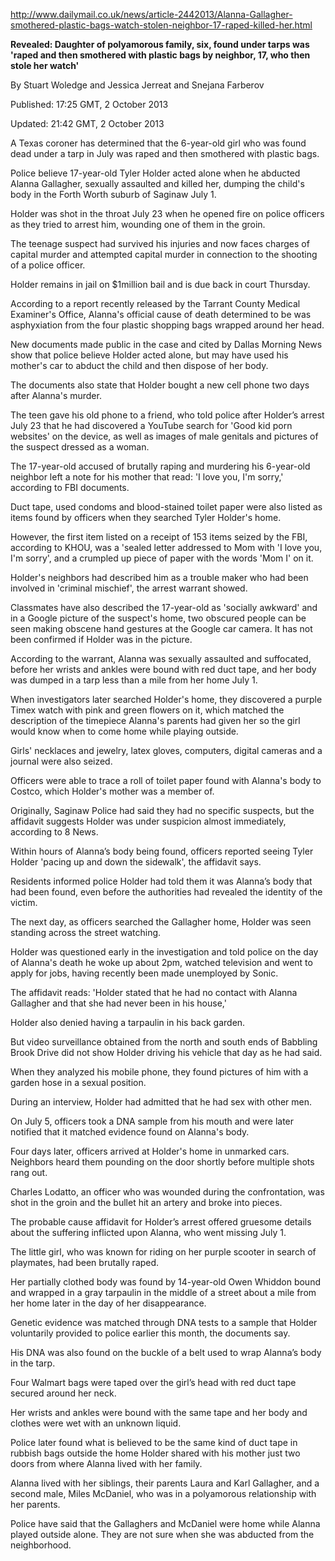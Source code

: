 http://www.dailymail.co.uk/news/article-2442013/Alanna-Gallagher-smothered-plastic-bags-watch-stolen-neighbor-17-raped-killed-her.html

**Revealed: Daughter of polyamorous family, six, found under tarps was
'raped and then smothered with plastic bags by neighbor, 17, who
then stole her watch'**

By Stuart Woledge and Jessica Jerreat and Snejana Farberov

Published: 17:25 GMT, 2 October 2013

Updated: 21:42 GMT, 2 October 2013

A Texas coroner has determined that the 6-year-old girl who was found
dead under a tarp in July was raped and then smothered with plastic
bags.

Police believe 17-year-old Tyler Holder acted alone when he abducted
Alanna Gallagher, sexually assaulted and killed her, dumping the
child's body in the Forth Worth suburb of Saginaw July 1.

Holder was shot in the throat July 23 when he opened fire on police
officers as they tried to arrest him, wounding one of them in the
groin.

The teenage suspect had survived his injuries and now faces charges of
capital murder and attempted capital murder in connection to the
shooting of a police officer.

Holder remains in jail on $1million bail and is due back in court
Thursday.

According to a report recently released by the Tarrant County Medical
Examiner's Office, Alanna's official cause of death determined to be
was asphyxiation from the four plastic shopping bags wrapped around
her head.

New documents made public in the case and cited by Dallas Morning News
show that police believe Holder acted alone, but may have used his
mother's car to abduct the child and then dispose of her body.

The documents also state that Holder bought a new cell phone two days
after Alanna's murder.

The teen gave his old phone to a friend, who told police after
Holder’s arrest July 23 that he had discovered a YouTube search for
'Good kid porn websites' on the device, as well as images of male
genitals and pictures of the suspect dressed as a woman.

The 17-year-old accused of brutally raping and murdering his
6-year-old neighbor left a note for his mother that read: 'I love you,
I'm sorry,' according to FBI documents.

Duct tape, used condoms and blood-stained toilet paper were also
listed as items found by officers when they searched Tyler Holder's
home.

However, the first item listed on a receipt of 153 items seized by the
FBI, according to KHOU, was a 'sealed letter addressed to Mom with 'I
love you, I'm sorry', and a crumpled up piece of paper with the words
'Mom I' on it.

Holder's neighbors had described him as a trouble maker who had been
involved in 'criminal mischief', the arrest warrant showed.

Classmates have also described the 17-year-old as 'socially awkward'
and in a Google picture of the suspect's home, two obscured people can
be seen making obscene hand gestures at the Google car camera. It has
not been confirmed if Holder was in the picture.

According to the warrant, Alanna was sexually assaulted and
suffocated, before her wrists and ankles were bound with red duct
tape, and her body was dumped in a tarp less than a mile from her home
July 1.

When investigators later searched Holder's home, they discovered a
purple Timex watch with pink and green flowers on it, which matched
the description of the timepiece Alanna's parents had given her so the
girl would know when to come home while playing outside.

Girls' necklaces and jewelry, latex gloves, computers, digital cameras
and a journal were also seized.

Officers were able to trace a roll of toilet paper found with Alanna's
body to Costco, which Holder's mother was a member of.

Originally, Saginaw Police had said they had no specific suspects, but
the affidavit suggests Holder was under suspicion almost immediately,
according to 8 News.

Within hours of Alanna’s body being found, officers reported seeing
Tyler Holder 'pacing up and down the sidewalk', the affidavit says.

Residents informed police Holder had told them it was Alanna’s body
that had been found, even before the authorities had revealed the
identity of the victim.

The next day, as officers searched the Gallagher home, Holder was seen
standing across the street watching.

Holder was questioned early in the investigation and told police on
the day of Alanna's death he woke up about 2pm, watched television and
went to apply for jobs, having recently been made unemployed by Sonic.

The affidavit reads: 'Holder stated that he had no contact with Alanna
Gallagher and that she had never been in his house,'

Holder also denied having a tarpaulin in his back garden.

But video surveillance obtained from the north and south ends of
Babbling Brook Drive did not show Holder driving his vehicle that day
as he had said.

When they analyzed his mobile phone, they found pictures of him with a
garden hose in a sexual position.

During an interview, Holder had admitted that he had sex with other
men.

On July 5, officers took a DNA sample from his mouth and were later
notified that it matched evidence found on Alanna's body.

Four days later, officers arrived at Holder's home in unmarked
cars. Neighbors heard them pounding on the door shortly before
multiple shots rang out.

Charles Lodatto, an officer who was wounded during the confrontation,
was shot in the groin and the bullet hit an artery and broke into
pieces.

The probable cause affidavit for Holder’s arrest offered gruesome
details about the suffering inflicted upon Alanna, who went missing
July 1.

The little girl, who was known for riding on her purple scooter in
search of playmates, had been brutally raped.

Her partially clothed body was found by 14-year-old Owen Whiddon bound
and wrapped in a gray tarpaulin in the middle of a street about a mile
from her home later in the day of her disappearance.

Genetic evidence was matched through DNA tests to a sample that Holder
voluntarily provided to police earlier this month, the documents say.

His DNA was also found on the buckle of a belt used to wrap Alanna’s
body in the tarp.

Four Walmart bags were taped over the girl’s head with red duct tape
secured around her neck.

Her wrists and ankles were bound with the same tape and her body and
clothes were wet with an unknown liquid.

Police later found what is believed to be the same kind of duct tape
in rubbish bags outside the home Holder shared with his mother just
two doors from where Alanna lived with her family.

Alanna lived with her siblings, their parents Laura and Karl
Gallagher, and a second male, Miles McDaniel, who was in a polyamorous
relationship with her parents.

Police have said that the Gallaghers and McDaniel were home while
Alanna played outside alone. They are not sure when she was abducted
from the neighborhood.
